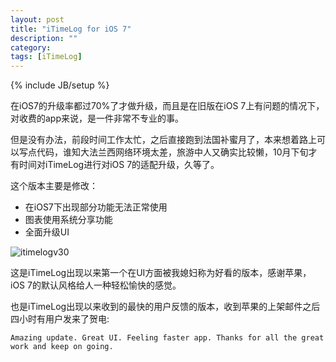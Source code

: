 ```yaml
---
layout: post
title: "iTimeLog for iOS 7"
description: ""
category: 
tags: [iTimeLog]
---
```

{% include JB/setup %}

在iOS7的升级率都过70%了才做升级，而且是在旧版在iOS 7上有问题的情况下，对收费的app来说，是一件非常不专业的事。

但是没有办法，前段时间工作太忙，之后直接跑到法国补蜜月了，本来想着路上可以写点代码，谁知大法兰西网络环境太差，旅游中人又确实比较懒，10月下旬才有时间对iTimeLog进行对iOS 7的适配升级，久等了。

这个版本主要是修改：
  
* 在iOS7下出现部分功能无法正常使用  
* 图表使用系统分享功能  
* 全面升级UI

![itimelogv30](http://interbbs.b0.upaiyun.com/itimelogv30.jpg)

这是iTimeLog出现以来第一个在UI方面被我媳妇称为好看的版本，感谢苹果，iOS 7的默认风格给人一种轻松愉快的感觉。

也是iTimeLog出现以来收到的最快的用户反馈的版本，收到苹果的上架邮件之后四小时有用户发来了贺电:

	Amazing update. Great UI. Feeling faster app. Thanks for all the great work and keep on going.